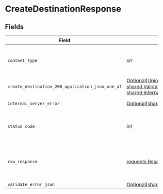 # CreateDestinationResponse


## Fields

| Field                                                                                                                                                       | Type                                                                                                                                                        | Required                                                                                                                                                    | Description                                                                                                                                                 |
| ----------------------------------------------------------------------------------------------------------------------------------------------------------- | ----------------------------------------------------------------------------------------------------------------------------------------------------------- | ----------------------------------------------------------------------------------------------------------------------------------------------------------- | ----------------------------------------------------------------------------------------------------------------------------------------------------------- |
| `content_type`                                                                                                                                              | *str*                                                                                                                                                       | :heavy_check_mark:                                                                                                                                          | HTTP response content type for this operation                                                                                                               |
| `create_destination_200_application_json_one_of`                                                                                                            | [Optional[Union[shared.Destination, shared.ValidateErrorJSON, shared.InternalServerError]]](../../models/operations/createdestination200applicationjson.md) | :heavy_minus_sign:                                                                                                                                          | Ok                                                                                                                                                          |
| `internal_server_error`                                                                                                                                     | [Optional[shared.InternalServerError]](../../models/shared/internalservererror.md)                                                                          | :heavy_minus_sign:                                                                                                                                          | Something went wrong                                                                                                                                        |
| `status_code`                                                                                                                                               | *int*                                                                                                                                                       | :heavy_check_mark:                                                                                                                                          | HTTP response status code for this operation                                                                                                                |
| `raw_response`                                                                                                                                              | [requests.Response](https://requests.readthedocs.io/en/latest/api/#requests.Response)                                                                       | :heavy_minus_sign:                                                                                                                                          | Raw HTTP response; suitable for custom response parsing                                                                                                     |
| `validate_error_json`                                                                                                                                       | [Optional[shared.ValidateErrorJSON]](../../models/shared/validateerrorjson.md)                                                                              | :heavy_minus_sign:                                                                                                                                          | Conflict                                                                                                                                                    |